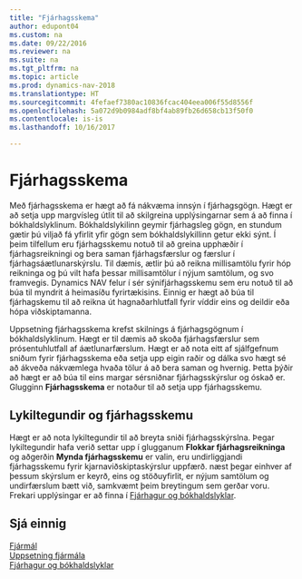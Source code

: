 ```yaml
---
title: "Fjárhagsskema"
author: edupont04
ms.custom: na
ms.date: 09/22/2016
ms.reviewer: na
ms.suite: na
ms.tgt_pltfrm: na
ms.topic: article
ms.prod: dynamics-nav-2018
ms.translationtype: HT
ms.sourcegitcommit: 4fefaef7380ac10836fcac404eea006f55d8556f
ms.openlocfilehash: 5a072d9b0984adf8bf4ab89fb26d658cb13f50f0
ms.contentlocale: is-is
ms.lasthandoff: 10/16/2017

---
```


# <a name="account-schedules"></a>Fjárhagsskema
Með fjárhagsskema er hægt að fá nákvæma innsýn í fjárhagsgögn. Hægt er að setja upp margvísleg útlit til að skilgreina upplýsingarnar sem á að finna í bókhaldslyklinum. Bókhaldslykilinn geymir fjárhagsleg gögn, en stundum gætir þú viljað fá yfirlit yfir gögn sem bókhaldslykillinn getur ekki sýnt. Í þeim tilfellum eru fjárhagsskemu notuð til að greina upphæðir í fjárhagsreikningi og bera saman fjárhagsfærslur og færslur í fjárhagsáætlunarskýrslu.
Til dæmis, ætlir þú að reikna millisamtölu fyrir hóp reikninga og þú vilt hafa þessar millisamtölur í nýjum samtölum, og svo framvegis.
Dynamics NAV felur í sér sýnifjárhagsskemu sem eru notuð til að búa til myndrit á heimasíðu fyrirtækisins. Einnig er hægt að búa til fjárhagskemu til að reikna út hagnaðarhlutfall fyrir víddir eins og deildir eða hópa viðskiptamanna.  

Uppsetning fjárhagsskema krefst skilnings á fjárhagsgögnum í bókhaldslyklinum.
Hægt er til dæmis að skoða fjárhagsfærslur sem prósentuhlutfall af áætlunarfærslum.
Hægt er að nota eitt af sjálfgefnum sniðum fyrir fjárhagsskema eða setja upp eigin raðir og dálka svo hægt sé að ákveða nákvæmlega hvaða tölur á að bera saman og hvernig.
Þetta þýðir að hægt er að búa til eins margar sérsniðnar fjárhagsskýrslur og óskað er. Glugginn **Fjárhagsskema** er notaður til að setja upp fjárhagsskemu.  

## <a name="account-categories-and-account-schedules"></a>Lykiltegundir og fjárhagsskemu
Hægt er að nota lykiltegundir til að breyta sniði fjárhagsskýrslna. Þegar lykiltegundir hafa verið settar upp í glugganum **Flokkar fjárhagsreikninga** og aðgerðin **Mynda fjárhagsskemu** er valin, eru undirliggjandi fjárhagsskemu fyrir kjarnaviðskiptaskýrslur uppfærð. næst þegar einhver af þessum skýrslum er keyrð, eins og stöðuyfirlit, er nýjum samtölum og undirfærslum bætt við, samkvæmt þeim breytingum sem gerðar voru. Frekari upplýsingar er að finna í [Fjárhagur og bókhaldslyklar](finance-general-ledger.md).    
## <a name="see-also"></a>Sjá einnig
[Fjármál](finance.md)  
[Uppsetning fjármála](finance-setup-finance.md)  
[Fjárhagur og bókhaldslyklar](finance-general-ledger.md)  

